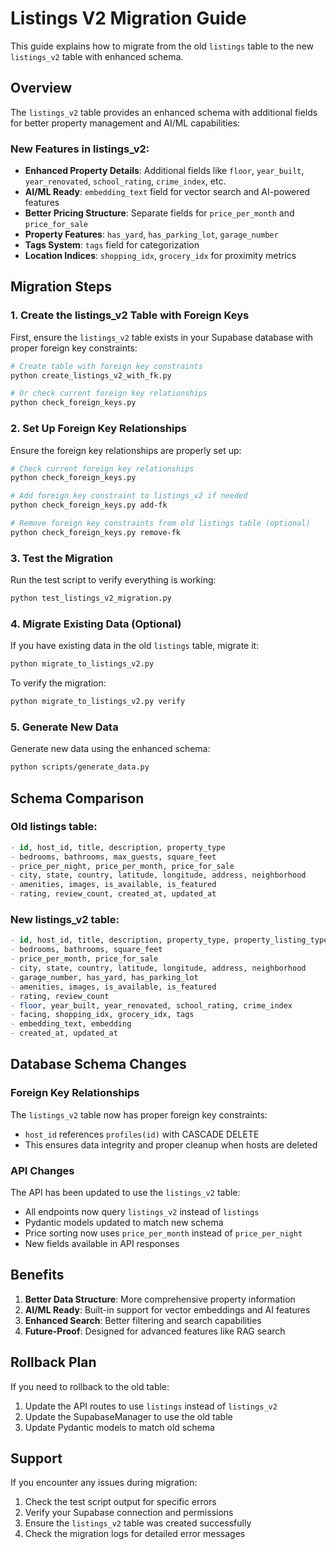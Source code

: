 # Listings V2 Migration Guide

This guide explains how to migrate from the old `listings` table to the new `listings_v2` table with enhanced schema.

## Overview

The `listings_v2` table provides an enhanced schema with additional fields for better property management and AI/ML capabilities:

### New Features in listings_v2:
- **Enhanced Property Details**: Additional fields like `floor`, `year_built`, `year_renovated`, `school_rating`, `crime_index`, etc.
- **AI/ML Ready**: `embedding_text` field for vector search and AI-powered features
- **Better Pricing Structure**: Separate fields for `price_per_month` and `price_for_sale`
- **Property Features**: `has_yard`, `has_parking_lot`, `garage_number`
- **Tags System**: `tags` field for categorization
- **Location Indices**: `shopping_idx`, `grocery_idx` for proximity metrics

## Migration Steps

### 1. Create the listings_v2 Table with Foreign Keys

First, ensure the `listings_v2` table exists in your Supabase database with proper foreign key constraints:

```bash
# Create table with foreign key constraints
python create_listings_v2_with_fk.py

# Or check current foreign key relationships
python check_foreign_keys.py
```

### 2. Set Up Foreign Key Relationships

Ensure the foreign key relationships are properly set up:

```bash
# Check current foreign key relationships
python check_foreign_keys.py

# Add foreign key constraint to listings_v2 if needed
python check_foreign_keys.py add-fk

# Remove foreign key constraints from old listings table (optional)
python check_foreign_keys.py remove-fk
```

### 3. Test the Migration

Run the test script to verify everything is working:

```bash
python test_listings_v2_migration.py
```

### 4. Migrate Existing Data (Optional)

If you have existing data in the old `listings` table, migrate it:

```bash
python migrate_to_listings_v2.py
```

To verify the migration:
```bash
python migrate_to_listings_v2.py verify
```

### 5. Generate New Data

Generate new data using the enhanced schema:

```bash
python scripts/generate_data.py
```

## Schema Comparison

### Old listings table:
```sql
- id, host_id, title, description, property_type
- bedrooms, bathrooms, max_guests, square_feet
- price_per_night, price_per_month, price_for_sale
- city, state, country, latitude, longitude, address, neighborhood
- amenities, images, is_available, is_featured
- rating, review_count, created_at, updated_at
```

### New listings_v2 table:
```sql
- id, host_id, title, description, property_type, property_listing_type
- bedrooms, bathrooms, square_feet
- price_per_month, price_for_sale
- city, state, country, latitude, longitude, address, neighborhood
- garage_number, has_yard, has_parking_lot
- amenities, images, is_available, is_featured
- rating, review_count
- floor, year_built, year_renovated, school_rating, crime_index
- facing, shopping_idx, grocery_idx, tags
- embedding_text, embedding
- created_at, updated_at
```

## Database Schema Changes

### Foreign Key Relationships

The `listings_v2` table now has proper foreign key constraints:

- `host_id` references `profiles(id)` with CASCADE DELETE
- This ensures data integrity and proper cleanup when hosts are deleted

### API Changes

The API has been updated to use the `listings_v2` table:

- All endpoints now query `listings_v2` instead of `listings`
- Pydantic models updated to match new schema
- Price sorting now uses `price_per_month` instead of `price_per_night`
- New fields available in API responses

## Benefits

1. **Better Data Structure**: More comprehensive property information
2. **AI/ML Ready**: Built-in support for vector embeddings and AI features
3. **Enhanced Search**: Better filtering and search capabilities
4. **Future-Proof**: Designed for advanced features like RAG search

## Rollback Plan

If you need to rollback to the old table:

1. Update the API routes to use `listings` instead of `listings_v2`
2. Update the SupabaseManager to use the old table
3. Update Pydantic models to match old schema

## Support

If you encounter any issues during migration:

1. Check the test script output for specific errors
2. Verify your Supabase connection and permissions
3. Ensure the `listings_v2` table was created successfully
4. Check the migration logs for detailed error messages
